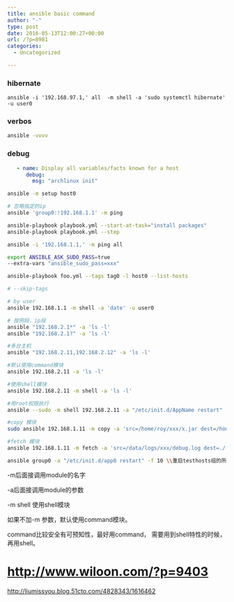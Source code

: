 ```yaml
---
title: ansible basic command
author: "-"
type: post
date: 2016-05-13T12:00:27+00:00
url: /?p=8981
categories:
  - Uncategorized

---
```


### hibernate
    ansible -i '192.168.97.1,' all  -m shell -a 'sudo systemctl hibernate'  -u user0
    
### verbos

```bash
ansible -vvvv
```

### debug

```yaml
   - name: Display all variables/facts known for a host
      debug:
        msg: "archlinux init"
```

```bash
ansible -m setup host0
```

```bash
# 忽略指定的ip
ansible 'group0:!192.168.1.1' -m ping

ansible-playbook playbook.yml --start-at-task="install packages"
ansible-playbook playbook.yml --step

ansible -i '192.168.1.1,' -m ping all

export ANSIBLE_ASK_SUDO_PASS=true
--extra-vars "ansible_sudo_pass=xxx"

ansible-playbook foo.yml --tags tag0 -l host0 --list-hosts

# --skip-tags

# by user
ansible 192.168.1.1 -m shell -a 'date' -u user0

# 按网段，ip段
ansible "192.168.2.1*" -a 'ls -l'
ansible "192.168.2.1?" -a 'ls -l'

#多台主机
ansible "192.168.2.11,192.168.2.12" -a 'ls -l'

#默认使用command模块
ansible 192.168.2.11 -a 'ls -l'

#使用shell模块
ansible 192.168.2.11 -m shell -a 'ls -l'

#用root权限执行
ansible --sudo -m shell 192.168.2.11 -a "/etc/init.d/AppName restart"

#copy 模块
sudo ansible 192.168.1.11 -m copy -a 'src=/home/roy/xxx/x.jar dest=/home/ansible/' --sudo

#fetch 模块
ansible 192.168.1.11 -m fetch -a 'src=/data/logs/xxx/debug.log dest=./' --sudo

ansible group0 -a "/etc/init.d/app0 restart" -f 10 \\重启testhosts组的所有机器，每次重启10台
```

-m后面接调用module的名字
  
-a后面接调用module的参数

-m shell 使用shell模块
  
如果不加-m 参数，默认使用command模块。
  
command比较安全有可预知性，最好用command， 需要用到shell特性的时候，再用shell。

# http://www.wiloon.com/?p=9403

http://liumissyou.blog.51cto.com/4828343/1616462

